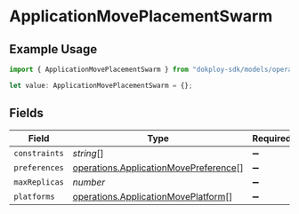 # ApplicationMovePlacementSwarm

## Example Usage

```typescript
import { ApplicationMovePlacementSwarm } from "dokploy-sdk/models/operations";

let value: ApplicationMovePlacementSwarm = {};
```

## Fields

| Field                                                                                          | Type                                                                                           | Required                                                                                       | Description                                                                                    |
| ---------------------------------------------------------------------------------------------- | ---------------------------------------------------------------------------------------------- | ---------------------------------------------------------------------------------------------- | ---------------------------------------------------------------------------------------------- |
| `constraints`                                                                                  | *string*[]                                                                                     | :heavy_minus_sign:                                                                             | N/A                                                                                            |
| `preferences`                                                                                  | [operations.ApplicationMovePreference](../../models/operations/applicationmovepreference.md)[] | :heavy_minus_sign:                                                                             | N/A                                                                                            |
| `maxReplicas`                                                                                  | *number*                                                                                       | :heavy_minus_sign:                                                                             | N/A                                                                                            |
| `platforms`                                                                                    | [operations.ApplicationMovePlatform](../../models/operations/applicationmoveplatform.md)[]     | :heavy_minus_sign:                                                                             | N/A                                                                                            |